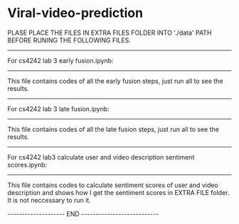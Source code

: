 # Viral-video-prediction
PLASE PLACE THE FILES IN EXTRA FILES FOLDER INTO './data' PATH BEFORE RUNING THE FOLLOWING FILES.

************************************
For cs4242 lab 3 early fusion.ipynb:
************************************

This file contains codes of all the early fusion steps, just run all to see the results.


***********************************
For cs4242 lab 3 late fusion.ipynb:
***********************************

This file contains codes of all the late fusion steps, just run all to see the results.


****************************************************************************
For cs4242 lab3 calculate user and video description sentiment scores.ipynb:
****************************************************************************

This file contains codes to calculate sentiment scores of user and video description and shows how I 
get the sentiment scores in EXTRA FILE folder. It is not neccessary to run it.

-------------------- END ---------------------------
